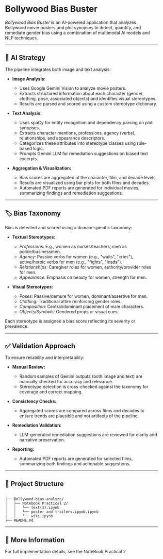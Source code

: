 # Bollywood Bias Buster

_Bollywood Bias Buster_ is an AI-powered application that analyzes Bollywood movie posters and plot synopses to detect, quantify, and remediate gender bias using a combination of multimodal AI models and NLP techniques.

---

## 🚀 AI Strategy

The pipeline integrates both image and text analysis:

- **Image Analysis:**  
  - Uses Google Gemini Vision to analyze movie posters.
  - Extracts structured information about each character (gender, clothing, pose, associated objects) and identifies visual stereotypes.
  - Results are parsed and scored using a custom stereotype dictionary.

- **Text Analysis:**  
  - Uses spaCy for entity recognition and dependency parsing on plot synopses.
  - Extracts character mentions, professions, agency (verbs), relationships, and appearance descriptors.
  - Categorizes these attributes into stereotype classes using rule-based logic.
  - Prompts Gemini LLM for remediation suggestions on biased text excerpts.

- **Aggregation & Visualization:**  
  - Bias scores are aggregated at the character, film, and decade levels.
  - Results are visualized using bar plots for both films and decades.
  - Automated PDF reports are generated for individual movies, summarizing findings and remediation suggestions.

---

## 🏷️ Bias Taxonomy

Bias is detected and scored using a domain-specific taxonomy:

- **Textual Stereotypes:**
  - *Professions:* E.g., women as nurses/teachers, men as police/businessmen.
  - *Agency:* Passive verbs for women (e.g., "waits", "cries"), active/heroic verbs for men (e.g., "fights", "leads").
  - *Relationships:* Caregiver roles for women, authority/provider roles for men.
  - *Appearance:* Emphasis on beauty for women, strength for men.

- **Visual Stereotypes:**
  - *Poses:* Passive/demure for women, dominant/assertive for men.
  - *Clothing:* Traditional attire reinforcing gender roles.
  - *Composition:* Central/dominant placement of male characters.
  - *Objects/Symbols:* Gendered props or visual cues.

Each stereotype is assigned a bias score reflecting its severity or prevalence.

---

## ✅ Validation Approach

To ensure reliability and interpretability:

- **Manual Review:**  
  - Random samples of Gemini outputs (both image and text) are manually checked for accuracy and relevance.
  - Stereotype detection is cross-checked against the taxonomy for coverage and correct mapping.

- **Consistency Checks:**  
  - Aggregated scores are compared across films and decades to ensure trends are plausible and not artifacts of the pipeline.

- **Remediation Validation:**  
  - LLM-generated remediation suggestions are reviewed for clarity and narrative preservation.

- **Reporting:**  
  - Automated PDF reports are generated for selected films, summarizing both findings and actionable suggestions.

---

## 📂 Project Structure

```

├── Bollywood-bias-analyze/
│   ├── Notebook Practical 2/
│   │   └── text(1).ipynb
|   │   └── poster and trailers.ipynb.ipynb
|   │   └── wiki.ipynb
├── README.md
```

---

## 📖 More Information

For full implementation details, see the NoteBook Practical 2
